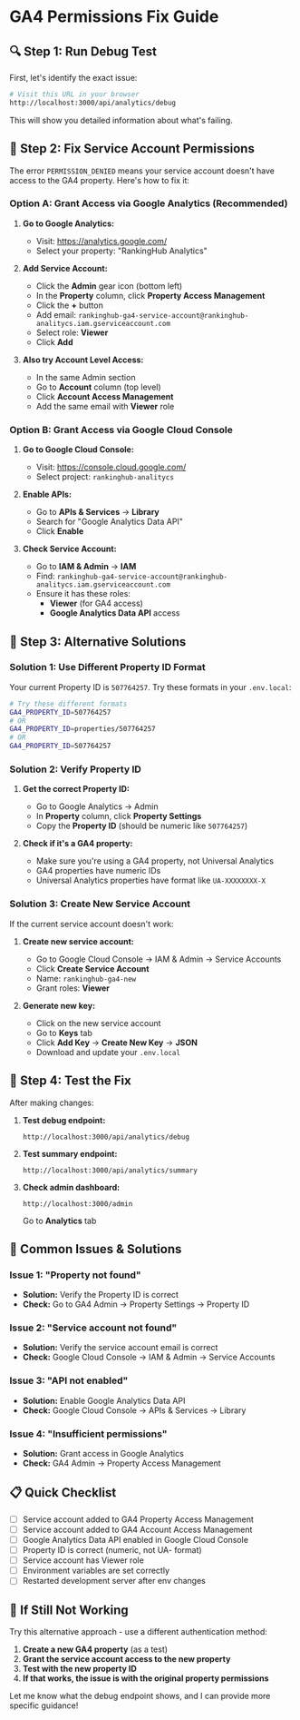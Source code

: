 # GA4 Permissions Fix Guide

## 🔍 **Step 1: Run Debug Test**

First, let's identify the exact issue:

```bash
# Visit this URL in your browser
http://localhost:3000/api/analytics/debug
```

This will show you detailed information about what's failing.

## 🔧 **Step 2: Fix Service Account Permissions**

The error `PERMISSION_DENIED` means your service account doesn't have access to the GA4 property. Here's how to fix it:

### **Option A: Grant Access via Google Analytics (Recommended)**

1. **Go to Google Analytics:**
   - Visit: https://analytics.google.com/
   - Select your property: "RankingHub Analytics"

2. **Add Service Account:**
   - Click the **Admin** gear icon (bottom left)
   - In the **Property** column, click **Property Access Management**
   - Click the **+** button
   - Add email: `rankinghub-ga4-service-account@rankinghub-analitycs.iam.gserviceaccount.com`
   - Select role: **Viewer**
   - Click **Add**

3. **Also try Account Level Access:**
   - In the same Admin section
   - Go to **Account** column (top level)
   - Click **Account Access Management**
   - Add the same email with **Viewer** role

### **Option B: Grant Access via Google Cloud Console**

1. **Go to Google Cloud Console:**
   - Visit: https://console.cloud.google.com/
   - Select project: `rankinghub-analitycs`

2. **Enable APIs:**
   - Go to **APIs & Services** → **Library**
   - Search for "Google Analytics Data API"
   - Click **Enable**

3. **Check Service Account:**
   - Go to **IAM & Admin** → **IAM**
   - Find: `rankinghub-ga4-service-account@rankinghub-analitycs.iam.gserviceaccount.com`
   - Ensure it has these roles:
     - **Viewer** (for GA4 access)
     - **Google Analytics Data API** access

## 🔧 **Step 3: Alternative Solutions**

### **Solution 1: Use Different Property ID Format**

Your current Property ID is `507764257`. Try these formats in your `.env.local`:

```bash
# Try these different formats
GA4_PROPERTY_ID=507764257
# OR
GA4_PROPERTY_ID=properties/507764257
# OR  
GA4_PROPERTY_ID=507764257
```

### **Solution 2: Verify Property ID**

1. **Get the correct Property ID:**
   - Go to Google Analytics → Admin
   - In **Property** column, click **Property Settings**
   - Copy the **Property ID** (should be numeric like `507764257`)

2. **Check if it's a GA4 property:**
   - Make sure you're using a GA4 property, not Universal Analytics
   - GA4 properties have numeric IDs
   - Universal Analytics properties have format like `UA-XXXXXXXX-X`

### **Solution 3: Create New Service Account**

If the current service account doesn't work:

1. **Create new service account:**
   - Go to Google Cloud Console → IAM & Admin → Service Accounts
   - Click **Create Service Account**
   - Name: `rankinghub-ga4-new`
   - Grant roles: **Viewer**

2. **Generate new key:**
   - Click on the new service account
   - Go to **Keys** tab
   - Click **Add Key** → **Create New Key** → **JSON**
   - Download and update your `.env.local`

## 🧪 **Step 4: Test the Fix**

After making changes:

1. **Test debug endpoint:**
   ```
   http://localhost:3000/api/analytics/debug
   ```

2. **Test summary endpoint:**
   ```
   http://localhost:3000/api/analytics/summary
   ```

3. **Check admin dashboard:**
   ```
   http://localhost:3000/admin
   ```
   Go to **Analytics** tab

## 🚨 **Common Issues & Solutions**

### **Issue 1: "Property not found"**
- **Solution:** Verify the Property ID is correct
- **Check:** Go to GA4 Admin → Property Settings → Property ID

### **Issue 2: "Service account not found"**
- **Solution:** Verify the service account email is correct
- **Check:** Google Cloud Console → IAM & Admin → Service Accounts

### **Issue 3: "API not enabled"**
- **Solution:** Enable Google Analytics Data API
- **Check:** Google Cloud Console → APIs & Services → Library

### **Issue 4: "Insufficient permissions"**
- **Solution:** Grant access in Google Analytics
- **Check:** GA4 Admin → Property Access Management

## 📋 **Quick Checklist**

- [ ] Service account added to GA4 Property Access Management
- [ ] Service account added to GA4 Account Access Management  
- [ ] Google Analytics Data API enabled in Google Cloud Console
- [ ] Property ID is correct (numeric, not UA- format)
- [ ] Service account has Viewer role
- [ ] Environment variables are set correctly
- [ ] Restarted development server after env changes

## 🔄 **If Still Not Working**

Try this alternative approach - use a different authentication method:

1. **Create a new GA4 property** (as a test)
2. **Grant the service account access to the new property**
3. **Test with the new property ID**
4. **If that works, the issue is with the original property permissions**

Let me know what the debug endpoint shows, and I can provide more specific guidance!
